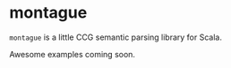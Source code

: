 montague
========

`montague` is a little CCG semantic parsing library for Scala.

Awesome examples coming soon.
